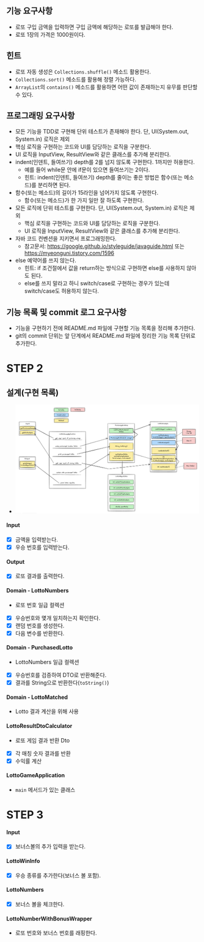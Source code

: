 ## 기능 요구사항
- 로또 구입 금액을 입력하면 구입 금액에 해당하는 로또를 발급해야 한다.
- 로또 1장의 가격은 1000원이다.

## 힌트
- 로또 자동 생성은 `Collections.shuffle()` 메소드 활용한다.
- `Collections.sort()` 메소드를 활용해 정렬 가능하다.
- `ArrayList`의 `contains()` 메소드를 활용하면 어떤 값이 존재하는지 유무를 판단할 수 있다.

## 프로그래밍 요구사항
- 모든 기능을 TDD로 구현해 단위 테스트가 존재해야 한다. 단, UI(System.out, System.in) 로직은 제외
- 핵심 로직을 구현하는 코드와 UI를 담당하는 로직을 구분한다.
- UI 로직을 InputView, ResultView와 같은 클래스를 추가해 분리한다.
- indent(인덴트, 들여쓰기) depth를 2를 넘지 않도록 구현한다. 1까지만 허용한다.
    - 예를 들어 while문 안에 if문이 있으면 들여쓰기는 2이다.
    - 힌트: indent(인덴트, 들여쓰기) depth를 줄이는 좋은 방법은 함수(또는 메소드)를 분리하면 된다.
- 함수(또는 메소드)의 길이가 15라인을 넘어가지 않도록 구현한다.
    - 함수(또는 메소드)가 한 가지 일만 잘 하도록 구현한다.
- 모든 로직에 단위 테스트를 구현한다. 단, UI(System.out, System.in) 로직은 제외
    - 핵심 로직을 구현하는 코드와 UI를 담당하는 로직을 구분한다.
    - UI 로직을 InputView, ResultView와 같은 클래스를 추가해 분리한다.
- 자바 코드 컨벤션을 지키면서 프로그래밍한다.
    - 참고문서: https://google.github.io/styleguide/javaguide.html 또는 https://myeonguni.tistory.com/1596
- else 예약어를 쓰지 않는다.
    - 힌트: if 조건절에서 값을 return하는 방식으로 구현하면 else를 사용하지 않아도 된다.
    - else를 쓰지 말라고 하니 switch/case로 구현하는 경우가 있는데 switch/case도 허용하지 않는다.

## 기능 목록 및 commit 로그 요구사항
- 기능을 구현하기 전에 README.md 파일에 구현할 기능 목록을 정리해 추가한다.
- git의 commit 단위는 앞 단계에서 README.md 파일에 정리한 기능 목록 단위로 추가한다.

# STEP 2

## 설계(구현 목록)
- ![구현 설계도](./images/image001.png)

#### Input
- [x] 금액을 입력받는다.
- [x] 우승 번호를 입력받는다.

#### Output
- [x] 로또 결과를 출력한다.

#### Domain - LottoNumbers
- 로또 번호 일급 컬렉션
- [x] 우승번호와 몇개 일치하는지 확인한다.
- [x] 랜덤 번호를 생성한다.
- [x] 다음 변수를 반환한다.

#### Domain - PurchasedLotto
- LottoNumbers 일급 컬렉션
- [x] 우승번호를 검증하여 DTO로 반환해준다.
- [x] 결과를 String으로 반환한다(`toString()`)

#### Domain - LottoMatched
- Lotto 결과 계산을 위해 사용

#### LottoResultDtoCalculator
- 로또 게임 결과 반환 Dto
- [x] 각 매칭 숫자 결과를 반환
- [x] 수익률 계산

#### LottoGameApplication
- `main` 메서드가 있는 클래스

# STEP 3

#### Input
- [x] 보너스볼의 추가 입력을 받는다.

#### LottoWinInfo
- [x] 우승 종류를 추가한다(보너스 볼 포함).

#### LottoNumbers
- [x] 보너스 볼을 체크한다.

#### LottoNumberWithBonusWrapper
- 로또 번호와 보너스 번호를 래핑한다.
